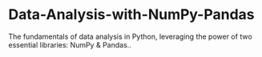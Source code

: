 # Data-Analysis-with-NumPy-Pandas
 The fundamentals of data analysis in Python, leveraging the power of two essential libraries: NumPy &amp; Pandas..
